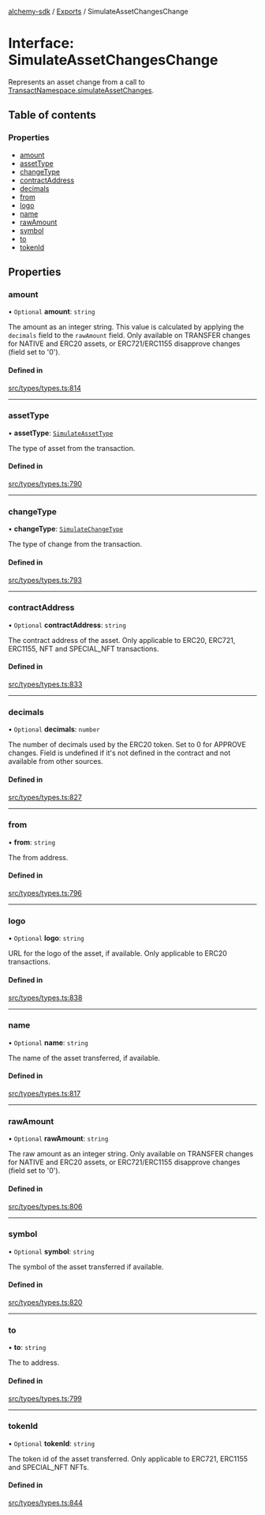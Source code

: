 [alchemy-sdk](../README.md) / [Exports](../modules.md) / SimulateAssetChangesChange

# Interface: SimulateAssetChangesChange

Represents an asset change from a call to
[TransactNamespace.simulateAssetChanges](../classes/TransactNamespace.md#simulateassetchanges).

## Table of contents

### Properties

- [amount](SimulateAssetChangesChange.md#amount)
- [assetType](SimulateAssetChangesChange.md#assettype)
- [changeType](SimulateAssetChangesChange.md#changetype)
- [contractAddress](SimulateAssetChangesChange.md#contractaddress)
- [decimals](SimulateAssetChangesChange.md#decimals)
- [from](SimulateAssetChangesChange.md#from)
- [logo](SimulateAssetChangesChange.md#logo)
- [name](SimulateAssetChangesChange.md#name)
- [rawAmount](SimulateAssetChangesChange.md#rawamount)
- [symbol](SimulateAssetChangesChange.md#symbol)
- [to](SimulateAssetChangesChange.md#to)
- [tokenId](SimulateAssetChangesChange.md#tokenid)

## Properties

### amount

• `Optional` **amount**: `string`

The amount as an integer string. This value is calculated by applying the
`decimals` field to the `rawAmount` field. Only available on TRANSFER
changes for NATIVE and ERC20 assets, or ERC721/ERC1155 disapprove changes
(field set to '0').

#### Defined in

[src/types/types.ts:814](https://github.com/alchemyplatform/alchemy-sdk-js/blob/7ae04a5/src/types/types.ts#L814)

___

### assetType

• **assetType**: [`SimulateAssetType`](../enums/SimulateAssetType.md)

The type of asset from the transaction.

#### Defined in

[src/types/types.ts:790](https://github.com/alchemyplatform/alchemy-sdk-js/blob/7ae04a5/src/types/types.ts#L790)

___

### changeType

• **changeType**: [`SimulateChangeType`](../enums/SimulateChangeType.md)

The type of change from the transaction.

#### Defined in

[src/types/types.ts:793](https://github.com/alchemyplatform/alchemy-sdk-js/blob/7ae04a5/src/types/types.ts#L793)

___

### contractAddress

• `Optional` **contractAddress**: `string`

The contract address of the asset. Only applicable to ERC20, ERC721,
ERC1155, NFT and SPECIAL_NFT transactions.

#### Defined in

[src/types/types.ts:833](https://github.com/alchemyplatform/alchemy-sdk-js/blob/7ae04a5/src/types/types.ts#L833)

___

### decimals

• `Optional` **decimals**: `number`

The number of decimals used by the ERC20 token. Set to 0 for APPROVE
changes. Field is undefined if it's not defined in the contract and not
available from other sources.

#### Defined in

[src/types/types.ts:827](https://github.com/alchemyplatform/alchemy-sdk-js/blob/7ae04a5/src/types/types.ts#L827)

___

### from

• **from**: `string`

The from address.

#### Defined in

[src/types/types.ts:796](https://github.com/alchemyplatform/alchemy-sdk-js/blob/7ae04a5/src/types/types.ts#L796)

___

### logo

• `Optional` **logo**: `string`

URL for the logo of the asset, if available. Only applicable to ERC20 transactions.

#### Defined in

[src/types/types.ts:838](https://github.com/alchemyplatform/alchemy-sdk-js/blob/7ae04a5/src/types/types.ts#L838)

___

### name

• `Optional` **name**: `string`

The name of the asset transferred, if available.

#### Defined in

[src/types/types.ts:817](https://github.com/alchemyplatform/alchemy-sdk-js/blob/7ae04a5/src/types/types.ts#L817)

___

### rawAmount

• `Optional` **rawAmount**: `string`

The raw amount as an integer string. Only available on TRANSFER changes for
NATIVE and ERC20 assets, or ERC721/ERC1155 disapprove changes (field set to
'0').

#### Defined in

[src/types/types.ts:806](https://github.com/alchemyplatform/alchemy-sdk-js/blob/7ae04a5/src/types/types.ts#L806)

___

### symbol

• `Optional` **symbol**: `string`

The symbol of the asset transferred if available.

#### Defined in

[src/types/types.ts:820](https://github.com/alchemyplatform/alchemy-sdk-js/blob/7ae04a5/src/types/types.ts#L820)

___

### to

• **to**: `string`

The to address.

#### Defined in

[src/types/types.ts:799](https://github.com/alchemyplatform/alchemy-sdk-js/blob/7ae04a5/src/types/types.ts#L799)

___

### tokenId

• `Optional` **tokenId**: `string`

The token id of the asset transferred. Only applicable to ERC721,
ERC1155 and SPECIAL_NFT NFTs.

#### Defined in

[src/types/types.ts:844](https://github.com/alchemyplatform/alchemy-sdk-js/blob/7ae04a5/src/types/types.ts#L844)
